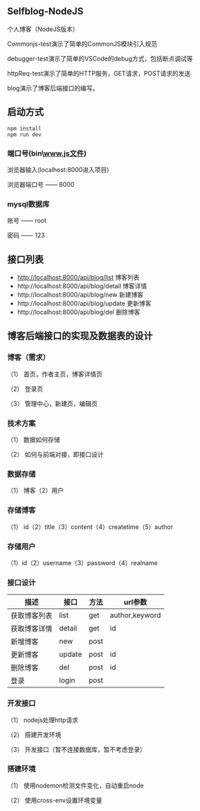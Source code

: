 ## Selfblog-NodeJS
个人博客（NodeJS版本）

Commonjs-test演示了简单的CommonJS模块引入规范

debugger-test演示了简单的VSCode的debug方式，包括断点调试等

httpReq-test演示了简单的HTTP服务，GET请求，POST请求的发送

blog演示了博客后端接口的编写。

## 启动方式

```
npm install
npm run dev
```

### 端口号(bin\www.js文件)

浏览器输入(localhost:8000进入项目)

浏览器端口号 —— 8000

### mysql数据库

账号 —— root

密码 —— 123

## 接口列表

- <http://localhost:8000/api/blog/list> 博客列表
- http://localhost:8000/api/blog/detail 博客详情
- http://localhost:8000/api/blog/new 新建博客
- http://localhost:8000/api/blog/update 更新博客
- http://localhost:8000/api/blog/del 删除博客

## 博客后端接口的实现及数据表的设计

### 博客（需求）

（1）  首页，作者主页，博客详情页

（2）  登录页

（3）  管理中心，新建页，编辑页

### 技术方案

（1）  数据如何存储

（2）  如何与前端对接，即接口设计

### 数据存储

（1）  博客（2）用户

### 存储博客

（1）  id（2）title（3）content（4）createtime（5）author

### 存储用户

（1）id（2）username（3）password（4）realname

### 接口设计

| 描述     | 接口     | 方法   | url参数          |
| ------ | ------ | ---- | -------------- |
| 获取博客列表 | list   | get  | author,keyword |
| 获取博客详情 | detail | get  | id             |
| 新增博客   | new    | post |                |
| 更新博客   | update | post | id             |
| 删除博客   | del    | post | id             |
| 登录     | login  | post |                |



### 开发接口

（1）  nodejs处理http请求

（2）  搭建开发环境

（3）  开发接口（暂不连接数据库，暂不考虑登录）

### 搭建环境

（1）  使用nodemon检测文件变化，自动重启node

（2）  使用cross-env设置环境变量



